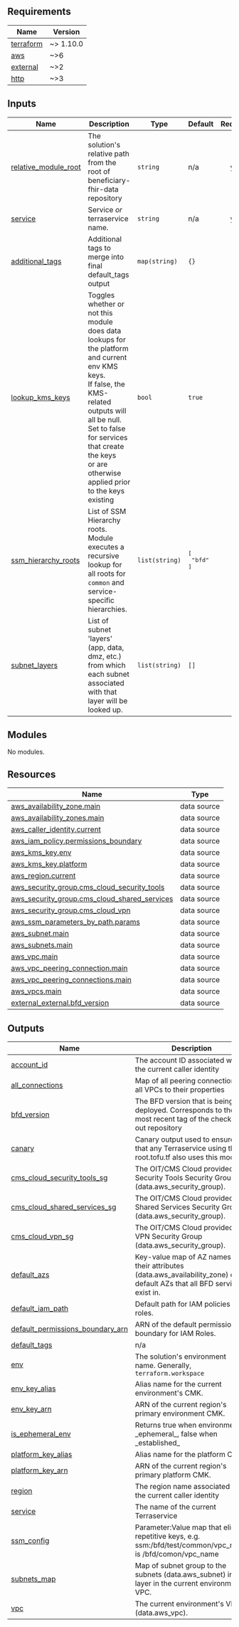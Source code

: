 <!-- BEGIN_TF_DOCS -->
<!--WARNING: GENERATED CONTENT with terraform-docs, e.g.
     'terraform-docs --config "$(git rev-parse --show-toplevel)/.terraform-docs.yml" .'
     Manually updating sections between TF_DOCS tags may be overwritten.
     See https://terraform-docs.io/user-guide/configuration/ for more information.
-->
## Requirements

| Name | Version |
|------|---------|
| <a name="requirement_terraform"></a> [terraform](#requirement\_terraform) | ~> 1.10.0 |
| <a name="requirement_aws"></a> [aws](#requirement\_aws) | ~>6 |
| <a name="requirement_external"></a> [external](#requirement\_external) | ~>2 |
| <a name="requirement_http"></a> [http](#requirement\_http) | ~>3 |

<!--WARNING: GENERATED CONTENT with terraform-docs, e.g.
     'terraform-docs --config "$(git rev-parse --show-toplevel)/.terraform-docs.yml" .'
     Manually updating sections between TF_DOCS tags may be overwritten.
     See https://terraform-docs.io/user-guide/configuration/ for more information.
-->
## Inputs

| Name | Description | Type | Default | Required |
|------|-------------|------|---------|:--------:|
| <a name="input_relative_module_root"></a> [relative\_module\_root](#input\_relative\_module\_root) | The solution's relative path from the root of beneficiary-fhir-data repository | `string` | n/a | yes |
| <a name="input_service"></a> [service](#input\_service) | Service _or_ terraservice name. | `string` | n/a | yes |
| <a name="input_additional_tags"></a> [additional\_tags](#input\_additional\_tags) | Additional tags to merge into final default\_tags output | `map(string)` | `{}` | no |
| <a name="input_lookup_kms_keys"></a> [lookup\_kms\_keys](#input\_lookup\_kms\_keys) | Toggles whether or not this module does data lookups for the platform and current env KMS keys.<br/>If false, the KMS-related outputs will all be null. Set to false for services that create the keys<br/>or are otherwise applied prior to the keys existing | `bool` | `true` | no |
| <a name="input_ssm_hierarchy_roots"></a> [ssm\_hierarchy\_roots](#input\_ssm\_hierarchy\_roots) | List of SSM Hierarchy roots. Module executes a recursive lookup for all roots for `common` and service-specific hierarchies. | `list(string)` | <pre>[<br/>  "bfd"<br/>]</pre> | no |
| <a name="input_subnet_layers"></a> [subnet\_layers](#input\_subnet\_layers) | List of subnet 'layers' (app, data, dmz, etc.) from which each subnet associated with that layer will be looked up. | `list(string)` | `[]` | no |

<!--WARNING: GENERATED CONTENT with terraform-docs, e.g.
     'terraform-docs --config "$(git rev-parse --show-toplevel)/.terraform-docs.yml" .'
     Manually updating sections between TF_DOCS tags may be overwritten.
     See https://terraform-docs.io/user-guide/configuration/ for more information.
-->
## Modules

No modules.

<!--WARNING: GENERATED CONTENT with terraform-docs, e.g.
     'terraform-docs --config "$(git rev-parse --show-toplevel)/.terraform-docs.yml" .'
     Manually updating sections between TF_DOCS tags may be overwritten.
     See https://terraform-docs.io/user-guide/configuration/ for more information.
-->
## Resources

| Name | Type |
|------|------|
| [aws_availability_zone.main](https://registry.terraform.io/providers/hashicorp/aws/latest/docs/data-sources/availability_zone) | data source |
| [aws_availability_zones.main](https://registry.terraform.io/providers/hashicorp/aws/latest/docs/data-sources/availability_zones) | data source |
| [aws_caller_identity.current](https://registry.terraform.io/providers/hashicorp/aws/latest/docs/data-sources/caller_identity) | data source |
| [aws_iam_policy.permissions_boundary](https://registry.terraform.io/providers/hashicorp/aws/latest/docs/data-sources/iam_policy) | data source |
| [aws_kms_key.env](https://registry.terraform.io/providers/hashicorp/aws/latest/docs/data-sources/kms_key) | data source |
| [aws_kms_key.platform](https://registry.terraform.io/providers/hashicorp/aws/latest/docs/data-sources/kms_key) | data source |
| [aws_region.current](https://registry.terraform.io/providers/hashicorp/aws/latest/docs/data-sources/region) | data source |
| [aws_security_group.cms_cloud_security_tools](https://registry.terraform.io/providers/hashicorp/aws/latest/docs/data-sources/security_group) | data source |
| [aws_security_group.cms_cloud_shared_services](https://registry.terraform.io/providers/hashicorp/aws/latest/docs/data-sources/security_group) | data source |
| [aws_security_group.cms_cloud_vpn](https://registry.terraform.io/providers/hashicorp/aws/latest/docs/data-sources/security_group) | data source |
| [aws_ssm_parameters_by_path.params](https://registry.terraform.io/providers/hashicorp/aws/latest/docs/data-sources/ssm_parameters_by_path) | data source |
| [aws_subnet.main](https://registry.terraform.io/providers/hashicorp/aws/latest/docs/data-sources/subnet) | data source |
| [aws_subnets.main](https://registry.terraform.io/providers/hashicorp/aws/latest/docs/data-sources/subnets) | data source |
| [aws_vpc.main](https://registry.terraform.io/providers/hashicorp/aws/latest/docs/data-sources/vpc) | data source |
| [aws_vpc_peering_connection.main](https://registry.terraform.io/providers/hashicorp/aws/latest/docs/data-sources/vpc_peering_connection) | data source |
| [aws_vpc_peering_connections.main](https://registry.terraform.io/providers/hashicorp/aws/latest/docs/data-sources/vpc_peering_connections) | data source |
| [aws_vpcs.main](https://registry.terraform.io/providers/hashicorp/aws/latest/docs/data-sources/vpcs) | data source |
| [external_external.bfd_version](https://registry.terraform.io/providers/hashicorp/external/latest/docs/data-sources/external) | data source |

<!--WARNING: GENERATED CONTENT with terraform-docs, e.g.
     'terraform-docs --config "$(git rev-parse --show-toplevel)/.terraform-docs.yml" .'
     Manually updating sections between TF_DOCS tags may be overwritten.
     See https://terraform-docs.io/user-guide/configuration/ for more information.
-->
## Outputs

| Name | Description |
|------|-------------|
| <a name="output_account_id"></a> [account\_id](#output\_account\_id) | The account ID associated with the current caller identity |
| <a name="output_all_connections"></a> [all\_connections](#output\_all\_connections) | Map of all peering connections in all VPCs to their properties |
| <a name="output_bfd_version"></a> [bfd\_version](#output\_bfd\_version) | The BFD version that is being deployed. Corresponds to the most recent tag of the checked-out repository |
| <a name="output_canary"></a> [canary](#output\_canary) | Canary output used to ensure that any Terraservice using the root.tofu.tf also uses this module. |
| <a name="output_cms_cloud_security_tools_sg"></a> [cms\_cloud\_security\_tools\_sg](#output\_cms\_cloud\_security\_tools\_sg) | The OIT/CMS Cloud provided Security Tools Security Group (data.aws\_security\_group). |
| <a name="output_cms_cloud_shared_services_sg"></a> [cms\_cloud\_shared\_services\_sg](#output\_cms\_cloud\_shared\_services\_sg) | The OIT/CMS Cloud provided Shared Services Security Group (data.aws\_security\_group). |
| <a name="output_cms_cloud_vpn_sg"></a> [cms\_cloud\_vpn\_sg](#output\_cms\_cloud\_vpn\_sg) | The OIT/CMS Cloud provided VPN Security Group (data.aws\_security\_group). |
| <a name="output_default_azs"></a> [default\_azs](#output\_default\_azs) | Key-value map of AZ names to their attributes (data.aws\_availability\_zone) of all default AZs that all BFD services exist in. |
| <a name="output_default_iam_path"></a> [default\_iam\_path](#output\_default\_iam\_path) | Default path for IAM policies and roles. |
| <a name="output_default_permissions_boundary_arn"></a> [default\_permissions\_boundary\_arn](#output\_default\_permissions\_boundary\_arn) | ARN of the default permissions boundary for IAM Roles. |
| <a name="output_default_tags"></a> [default\_tags](#output\_default\_tags) | n/a |
| <a name="output_env"></a> [env](#output\_env) | The solution's environment name. Generally, `terraform.workspace` |
| <a name="output_env_key_alias"></a> [env\_key\_alias](#output\_env\_key\_alias) | Alias name for the current environment's CMK. |
| <a name="output_env_key_arn"></a> [env\_key\_arn](#output\_env\_key\_arn) | ARN of the current region's primary environment CMK. |
| <a name="output_is_ephemeral_env"></a> [is\_ephemeral\_env](#output\_is\_ephemeral\_env) | Returns true when environment is \_ephemeral\_, false when \_established\_ |
| <a name="output_platform_key_alias"></a> [platform\_key\_alias](#output\_platform\_key\_alias) | Alias name for the platform CMK. |
| <a name="output_platform_key_arn"></a> [platform\_key\_arn](#output\_platform\_key\_arn) | ARN of the current region's primary platform CMK. |
| <a name="output_region"></a> [region](#output\_region) | The region name associated with the current caller identity |
| <a name="output_service"></a> [service](#output\_service) | The name of the current Terraservice |
| <a name="output_ssm_config"></a> [ssm\_config](#output\_ssm\_config) | Parameter:Value map that elides repetitive keys, e.g. ssm:/bfd/test/common/vpc\_name is /bfd/comon/vpc\_name |
| <a name="output_subnets_map"></a> [subnets\_map](#output\_subnets\_map) | Map of subnet group to the subnets (data.aws\_subnet) in that layer in the current environment's VPC. |
| <a name="output_vpc"></a> [vpc](#output\_vpc) | The current environment's VPC (data.aws\_vpc). |
<!-- END_TF_DOCS -->
